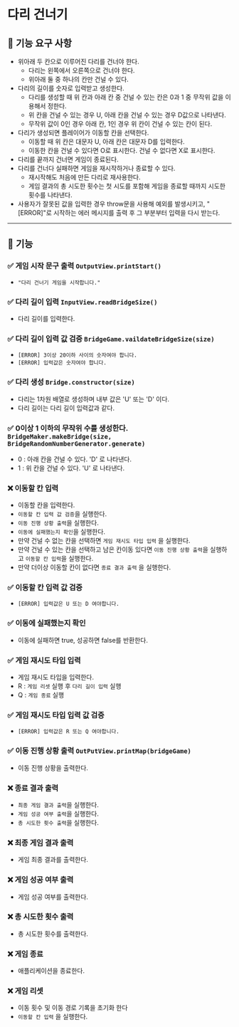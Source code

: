 # 다리 건너기

## 📜 기능 요구 사항

- 위아래 두 칸으로 이루어진 다리를 건너야 한다.
  - 다리는 왼쪽에서 오른쪽으로 건너야 한다.
  - 위아래 둘 중 하나의 칸만 건널 수 있다.
- 다리의 길이를 숫자로 입력받고 생성한다.
  - 다리를 생성할 때 위 칸과 아래 칸 중 건널 수 있는 칸은 0과 1 중 무작위 값을 이용해서 정한다.  
  - 위 칸을 건널 수 있는 경우 U, 아래 칸을 건널 수 있는 경우 D값으로 나타낸다.
  - 무작위 값이 0인 경우 아래 칸, 1인 경우 위 칸이 건널 수 있는 칸이 된다.
- 다리가 생성되면 플레이어가 이동할 칸을 선택한다.
  - 이동할 때 위 칸은 대문자 U, 아래 칸은 대문자 D를 입력한다.
  - 이동한 칸을 건널 수 있다면 O로 표시한다. 건널 수 없다면 X로 표시한다.
- 다리를 끝까지 건너면 게임이 종료된다.
- 다리를 건너다 실패하면 게임을 재시작하거나 종료할 수 있다.
  - 재시작해도 처음에 만든 다리로 재사용한다.
  - 게임 결과의 총 시도한 횟수는 첫 시도를 포함해 게임을 종료할 때까지 시도한 횟수를 나타낸다.
- 사용자가 잘못된 값을 입력한 경우 throw문을 사용해 예외를 발생시키고, "[ERROR]"로 시작하는 에러 메시지를 출력 후 그 부분부터 입력을 다시 받는다.

---
## 📜 기능
### ✅ 게임 시작 문구 출력 `OutputView.printStart()`
- `"다리 건너기 게임을 시작합니다."`
  
### ✅ 다리 길이 입력 `InputView.readBridgeSize()`
- 다리 길이를 입력한다.

### ✅ 다리 길이 입력 값 검증 `BridgeGame.vaildateBridgeSize(size)`
- `[ERROR] 3이상 20이하 사이의 숫자여야 합니다.`
- `[ERROR] 입력값은 숫자여야 합니다.`

### ✅ 다리 생성 `Bridge.constructor(size)`
- 다리는 1차원 배열로 생성하며 내부 값은 'U' 또는 'D' 이다.
- 다리 길이는 다리 길이 입력값과 같다.

### ✅ 0이상 1 이하의 무작위 수를 생성한다. `BridgeMaker.makeBridge(size, BridgeRandomNumberGenerator.generate)`
  - 0 : 아래 칸을 건널 수 있다. 'D' 로 나타낸다.
  - 1 : 위 칸을 건널 수 있다. 'U' 로 나타낸다.

### ❌ 이동할 칸 입력
- 이동할 칸을 입력한다.
- `이동할 칸 입력 값 검증`을 실행한다.
- `이동 진행 상황 출력`을 실행한다.
- `이동에 실패했는지 확인`을 실행한다.
- 만약 건널 수 없는 칸을 선택하면 `게임 재시도 타입 입력` 을 실행한다.
- 만약 건널 수 있는 칸을 선택하고 남은 칸이동 있다면 `이동 진행 상황 출력`을 실행하고 `이동할 칸 입력`을 실행한다.
- 만약 더이상 이동할 칸이 없다면 `종료 결과 출력` 을 실행한다.


### ✅ 이동할 칸 입력 값 검증
- `[ERROR] 입력값은 U 또는 D 여야합니다.`

### ✅ 이동에 실패했는지 확인
- 이동에 실패하면 true, 성공하면 false를 반환한다.

### ✅ 게임 재시도 타입 입력
- 게임 재시도 타입을 입력한다.
- R : `게임 리셋` 실행 후 `다리 길이 입력` 실행
- Q : `게임 종료` 실행

### ✅ 게임 재시도 타입 입력 값 검증
- `[ERROR] 입력값은 R 또는 Q 여야합니다.`

### ✅ 이동 진행 상황 출력 `OutPutView.printMap(bridgeGame)`
- 이동 진행 상황을 출력한다.

### ❌ 종료 결과 출력
- `최종 게임 결과 출력`을 실행한다.
- `게임 성공 여부 출력`을 실행한다.
- `총 시도한 횟수 출력`을 실행한다.

### ❌ 최종 게임 결과 출력
- 게임 최종 결과를 출력한다.

### ❌ 게임 성공 여부 출력
- 게임 성공 여부를 출력한다.

### ❌ 총 시도한 횟수 출력
- 총 시도한 횟수를 출력한다.

### ❌ 게임 종료
- 애플리케이션을 종료한다.

### ❌ 게임 리셋
- 이동 횟수 및 이동 경로 기록을 초기화 한다
- `이동할 칸 입력` 을 실행한다.


